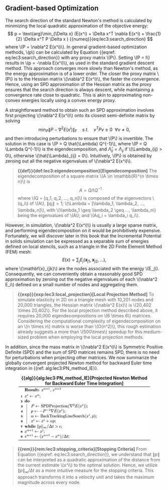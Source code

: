 ## Gradient-based Optimization

The search direction of the standard Newton's method is calculated by minimizing the local quadratic approximation of the objective energy:
$$
    p = \text{arg}\min_{\Delta x} (E(x^i) + \Delta x^T \nabla E(x^i) + \frac{1}{2} \Delta x^T P \Delta x )
    {{numeq}}{eq:lec3:search_direction}
$$
where \\(P = \nabla^2 E(x^i)\\). In general gradient-based optimization methods, \\(p\\) can be calculated by Equation {{eqref: eq:lec3:search_direction}} with any proxy matrix \\(P\\). Setting \\(P = I\\) results in \\(p = -\nabla E(x^i)\\), as used in the standard gradient descent method. This approach converges more slowly than Newton's method, as the energy approximation is of a lower order. The closer the proxy matrix \\(P\\) is to the Hessian matrix \\(\nabla^2 E(x^i)\\), the faster the convergence. Hence, using an SPD approximation of the Hessian matrix as the proxy ensures that the search direction is always descent, while maintaining a convergence rate close to quadratic. This is akin to approximating non-convex energies locally using a convex energy proxy.

A straightforward method to obtain such an SPD approximation involves first projecting \\(\nabla^2 E(x^i)\\) onto its closest semi-definite matrix by solving
$$
    \min_P \| P - \nabla^2 E(x^i)\|_\text{F} \quad s.t. \quad v^T P v \geq 0 \ \ \forall v \neq 0,
$$
and then introducing perturbations to ensure that \\(P\\) is invertible. The solution in this case is \\(P = Q \hat{\Lambda} Q^{-1}\\), where \\(P = Q \Lambda Q^{-1}\\) is the eigendecomposition, and $\hat{\Lambda}_{ij} = \Lambda_{ij}$ if \\(\Lambda_{ij} > 0\\), otherwise \\(\hat{\Lambda}_{ij} = 0\\). Intuitively, \\(P\\) is obtained by zeroing out all the negative eigenvalues of \\(\nabla^2 E(x^i)\\).

> **{{def}}{def:lec3:eigendecomposition}[Eigendecomposition]** The eigendecomposition of a square matrix \\(A \in \mathbb{R}^{n \times n}\\) is
> $$ A = Q\Lambda Q^{-1} $$
> where \\(Q = [q_1, q_2, ..., q_n]\\) is composed of the eigenvectors \\(q_i\\) of \\(A\\), $\|q_i\| = 1$; \\(\Lambda = [\lambda_1, \lambda_2, ..., \lambda_n]\\), with \\(\lambda_1 \geq \lambda_2 \geq ..., \lambda_n\\) being the eigenvalues of \\(A\\); and \\(Aq_i = \lambda_i q_i\\).

However, in simulation, \\(\nabla^2 E(x^i)\\) is usually a large sparse matrix, and performing eigendecomposition on it would be prohibitively expensive. Fortunately, we will discover later in this book that the Incremental Potential in solids simulation can be expressed as a separable sum of energies defined on local stencils, such as a triangle in the 2D Finite Element Method (FEM) mesh:
$$
    E(x) = \sum_j E_j(\mathbf{x}_{j1}, \mathbf{x}_{j2}, ...),
$$
where \\(\mathbf{x}_{jk}\\) are the nodes associated with the energy \\(E_j\\). Consequently, we can conveniently obtain a reasonably good SPD approximation by zeroing out the negative eigenvalues of each \\(\nabla^2 E_i\\) defined on a small number of nodes and aggregating them.

> **{{exp}}{exp:lec3:local_projection}[Local Projection Method]** To simulate elasticity in 2D on a triangle mesh with 10,201 nodes and 20,000 triangles, the Hessian matrix \\(\nabla^2 E(x)\\) is \\(20,402 \times 20,402\\). For the local projection method described above, it requires 20,000 eigendecompositions on \\(6 \times 6\\) matrices. Considering the computational complexity of eigendecomposition on an \\(n \times n\\) matrix is worse than \\(O(n^2)\\), this rough estimation already suggests a more than \\(500\times\\) speedup for this medium-sized problem when employing the local projection methods.

In addition, since the mass matrix in \\(\nabla^2 E(x^i)\\) is Symmetric Positive Definite (SPD) and the sum of SPD matrices remains SPD, there is no need for perturbations when projecting other matrices. We now summarize the globally convergent projected Newton method for backward Euler time integration in {{ref: alg:lec3:PN_method_IE}}.

<figure>
    <center>
    <b><figcaption>{{alg}}{alg:lec3:PN_method_IE}[Projected Newton Method for Backward Euler Time Integration]</figcaption></b>
    <img src="img/lec3/PN_method_IE_algorithm.jpg" width="650">
    </center>
</figure>

> **{{rem}}{rem:lec3:stopping_criteria}[Stopping Criteria]** From Equation {{eqref: eq:lec3:search_direction}}, we understand that $\|p\|$ can be interpreted as a quadratic approximation of the distance from the current estimate \\(x^i\\) to the optimal solution. Hence, we utilize $\|p\|_\infty / \Delta t$ as a more intuitive measure for the stopping criteria. This approach transforms it into a velocity unit and takes the maximum magnitude across every node.
